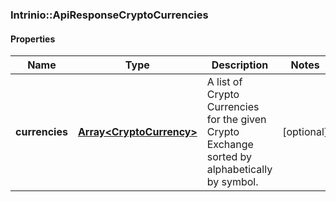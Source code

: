 ### Intrinio::ApiResponseCryptoCurrencies

#### Properties
Name | Type | Description | Notes
------------ | ------------- | ------------- | -------------
**currencies** | [**Array&lt;CryptoCurrency&gt;**](CryptoCurrency.md) | A list of Crypto Currencies for the given Crypto Exchange sorted by alphabetically by symbol. | [optional] 


